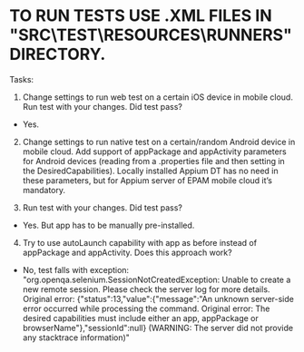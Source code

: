 # TO RUN TESTS USE .XML FILES IN "SRC\TEST\RESOURCES\RUNNERS" DIRECTORY.

Tasks:
1. Change settings to run web test on a certain iOS device in mobile cloud. Run test with your changes. Did test pass?
- Yes.

2. Change settings to run native test on a certain/random Android device in mobile cloud. Add support of appPackage and appActivity parameters for Android devices (reading from a .properties file and then setting in the DesiredCapabilities). Locally installed Appium DT has no need in these parameters, but for Appium server of EPAM mobile cloud it’s mandatory.

3. Run test with your changes. Did test pass?
- Yes. But app has to be manually pre-installed.

4. Try to use autoLaunch capability with app as before instead of appPackage and appActivity. Does this approach work?
- No, test falls with exception:
"org.openqa.selenium.SessionNotCreatedException: Unable to create a new remote session. Please check the server log for more details. Original error: {"status":13,"value":{"message":"An unknown server-side error occurred while processing the command. Original error: The desired capabilities must include either an app, appPackage or browserName"},"sessionId":null} (WARNING: The server did not provide any stacktrace information)"

